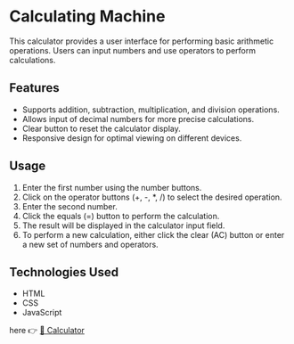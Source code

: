 # Calculating Machine

This calculator provides a user interface for performing basic arithmetic operations. Users can input numbers and use operators to perform calculations.

## Features

- Supports addition, subtraction, multiplication, and division operations.
- Allows input of decimal numbers for more precise calculations.
- Clear button to reset the calculator display.
- Responsive design for optimal viewing on different devices.

## Usage

1. Enter the first number using the number buttons.
2. Click on the operator buttons (+, -, *, /) to select the desired operation.
3. Enter the second number.
4. Click the equals (=) button to perform the calculation.
5. The result will be displayed in the calculator input field.
6. To perform a new calculation, either click the clear (AC) button or enter a new set of numbers and operators.

## Technologies Used

- HTML
- CSS
- JavaScript

here 👉️ [🔢️ Calculator](https://sbrycbc.github.io/calculator/ "Calculator")
 
